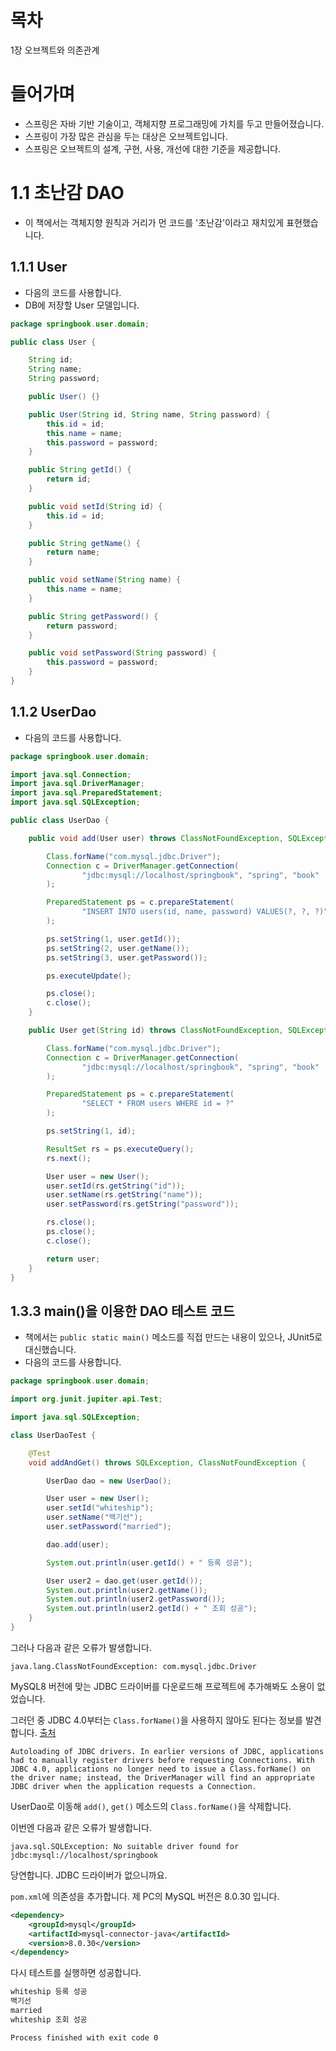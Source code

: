 # 목차
1장 오브젝트와 의존관계

# 들어가며
- 스프링은 자바 기반 기술이고, 객체지향 프로그래밍에 가치를 두고 만들어졌습니다.
- 스프링이 가장 많은 관심을 두는 대상은 오브젝트입니다.
- 스프링은 오브젝트의 설계, 구현, 사용, 개선에 대한 기준을 제공합니다.
# 1.1 초난감 DAO
- 이 책에서는 객체지향 원칙과 거리가 먼 코드를 '초난감'이라고 재치있게 표현했습니다.

## 1.1.1 User
- 다음의 코드를 사용합니다. 
- DB에 저장할 User 모델입니다. 

```java
package springbook.user.domain;

public class User {

    String id;
    String name;
    String password;

    public User() {}

    public User(String id, String name, String password) {
        this.id = id;
        this.name = name;
        this.password = password;
    }

    public String getId() {
        return id;
    }

    public void setId(String id) {
        this.id = id;
    }

    public String getName() {
        return name;
    }

    public void setName(String name) {
        this.name = name;
    }

    public String getPassword() {
        return password;
    }

    public void setPassword(String password) {
        this.password = password;
    }
}
```

## 1.1.2 UserDao
- 다음의 코드를 사용합니다.

```java
package springbook.user.domain;

import java.sql.Connection;
import java.sql.DriverManager;
import java.sql.PreparedStatement;
import java.sql.SQLException;

public class UserDao {

    public void add(User user) throws ClassNotFoundException, SQLException {

        Class.forName("com.mysql.jdbc.Driver");
        Connection c = DriverManager.getConnection(
                "jdbc:mysql://localhost/springbook", "spring", "book"
        );

        PreparedStatement ps = c.prepareStatement(
                "INSERT INTO users(id, name, password) VALUES(?, ?, ?)"
        );

        ps.setString(1, user.getId());
        ps.setString(2, user.getName());
        ps.setString(3, user.getPassword());

        ps.executeUpdate();

        ps.close();
        c.close();
    }

    public User get(String id) throws ClassNotFoundException, SQLException {

        Class.forName("com.mysql.jdbc.Driver");
        Connection c = DriverManager.getConnection(
                "jdbc:mysql://localhost/springbook", "spring", "book"
        );

        PreparedStatement ps = c.prepareStatement(
                "SELECT * FROM users WHERE id = ?"
        );

        ps.setString(1, id);

        ResultSet rs = ps.executeQuery();
        rs.next();

        User user = new User();
        user.setId(rs.getString("id"));
        user.setName(rs.getString("name"));
        user.setPassword(rs.getString("password"));

        rs.close();
        ps.close();
        c.close();

        return user;
    }
}
```

## 1.3.3 main()을 이용한 DAO 테스트 코드
- 책에서는 `public static main()` 메소드를 직접 만드는 내용이 있으나, JUnit5로 대신했습니다.
- 다음의 코드를 사용합니다.

```java
package springbook.user.domain;

import org.junit.jupiter.api.Test;

import java.sql.SQLException;

class UserDaoTest {

    @Test
    void addAndGet() throws SQLException, ClassNotFoundException {

        UserDao dao = new UserDao();

        User user = new User();
        user.setId("whiteship");
        user.setName("백기선");
        user.setPassword("married");

        dao.add(user);

        System.out.println(user.getId() + " 등록 성공");

        User user2 = dao.get(user.getId());
        System.out.println(user2.getName());
        System.out.println(user2.getPassword());
        System.out.println(user2.getId() + " 조회 성공");
    }
}
```

그러나 다음과 같은 오류가 발생합니다. 

```
java.lang.ClassNotFoundException: com.mysql.jdbc.Driver
```

MySQL8 버전에 맞는 JDBC 드라이버를 다운로드해 프로젝트에 추가해봐도 소용이 없었습니다. 

그러던 중 JDBC 4.0부터는 `Class.forName()`을 사용하지 않아도 된다는 정보를 발견합니다. [출처](https://docs.oracle.com/javadb/10.8.3.0/ref/rrefjdbc4_0summary.html)

```
Autoloading of JDBC drivers. In earlier versions of JDBC, applications had to manually register drivers before requesting Connections. With JDBC 4.0, applications no longer need to issue a Class.forName() on the driver name; instead, the DriverManager will find an appropriate JDBC driver when the application requests a Connection.
```

UserDao로 이동해 `add()`, `get()` 메소드의 `Class.forName()`을 삭제합니다.

이번엔 다음과 같은 오류가 발생합니다.

```
java.sql.SQLException: No suitable driver found for jdbc:mysql://localhost/springbook
```

당연합니다. JDBC 드라이버가 없으니까요. 

`pom.xml`에 의존성을 추가합니다. 제 PC의 MySQL 버전은 8.0.30 입니다. 

```xml
<dependency>
    <groupId>mysql</groupId>
    <artifactId>mysql-connector-java</artifactId>
    <version>8.0.30</version>
</dependency>
```

다시 테스트를 실행하면 성공합니다.  

```markdown
whiteship 등록 성공
백기선
married
whiteship 조회 성공

Process finished with exit code 0
```

